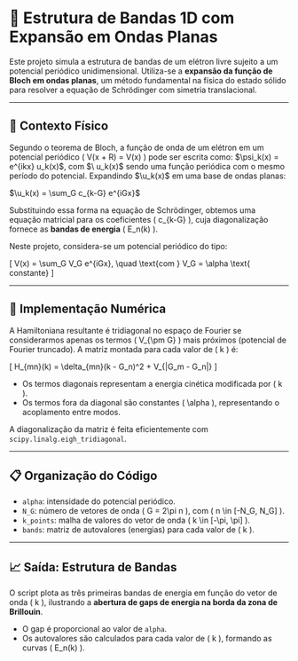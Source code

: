 # 🧮 Estrutura de Bandas 1D com Expansão em Ondas Planas

Este projeto simula a estrutura de bandas de um elétron livre sujeito a um potencial periódico unidimensional. Utiliza-se a **expansão da função de Bloch em ondas planas**, um método fundamental na física do estado sólido para resolver a equação de Schrödinger com simetria translacional.

---

## 🧠 Contexto Físico

Segundo o teorema de Bloch, a função de onda de um elétron em um potencial periódico \( V(x + R) = V(x) \) pode ser escrita como: $\psi_k(x) = e^{ikx} u_k(x)\$, com $\ u_k(x)\$ sendo uma função periódica com o mesmo período do potencial. Expandindo $\u_k(x)\$ em uma base de ondas planas:

$\u_k(x) = \sum_G c_{k-G} e^{iGx}\$

Substituindo essa forma na equação de Schrödinger, obtemos uma equação matricial para os coeficientes \( c_{k-G} \), cuja diagonalização fornece as **bandas de energia** \( E_n(k) \).

Neste projeto, considera-se um potencial periódico do tipo:

\[
V(x) = \sum_G V_G e^{iGx}, \quad \text{com } V_G = \alpha \text{ constante}
\]

---

## 🧪 Implementação Numérica

A Hamiltoniana resultante é tridiagonal no espaço de Fourier se considerarmos apenas os termos \( V_{\pm G} \) mais próximos (potencial de Fourier truncado). A matriz montada para cada valor de \( k \) é:

\[
H_{mn}(k) = \delta_{mn}(k - G_n)^2 + V_{|G_m - G_n|}
\]

- Os termos diagonais representam a energia cinética modificada por \( k \).
- Os termos fora da diagonal são constantes \( \alpha \), representando o acoplamento entre modos.

A diagonalização da matriz é feita eficientemente com `scipy.linalg.eigh_tridiagonal`.

---

## 📋 Organização do Código

- `alpha`: intensidade do potencial periódico.
- `N_G`: número de vetores de onda \( G = 2\pi n \), com \( n \in [-N_G, N_G] \).
- `k_points`: malha de valores do vetor de onda \( k \in [-\pi, \pi] \).
- `bands`: matriz de autovalores (energias) para cada valor de \( k \).

---

## 📈 Saída: Estrutura de Bandas

O script plota as três primeiras bandas de energia em função do vetor de onda \( k \), ilustrando a **abertura de gaps de energia na borda da zona de Brillouin**.

- O gap é proporcional ao valor de `alpha`.
- Os autovalores são calculados para cada valor de \( k \), formando as curvas \( E_n(k) \).


